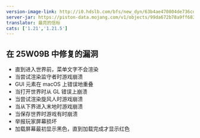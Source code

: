 ```yaml
---
version-image-link: http://i0.hdslb.com/bfs/new_dyn/63b4ae470804de736cd8e6a60fe167f9558830935.png
server-jar: https://piston-data.mojang.com/v1/objects/99da672b78a9ff683da6961096e4a6fd6e8db1ca/server.jar
translator: 最亮的信标
cats: ['1.21','1.21.5']
---
```

## 在 25W09B 中修复的漏洞
* 直到进入世界前，菜单文字不会渲染
* 当尝试渲染监守者时游戏崩溃
* GUI 元素在 macOS 上错误地重叠
* 当打开世界时从 GL 错误上崩溃
* 当尝试渲染旋风人时游戏崩溃
* 当从下界进入末地时游戏崩溃
* 当保存世界时游戏有时崩溃
* 举报玩家屏幕损坏
* 加载屏幕最初显示黑色，直到加载完成才显示红色

